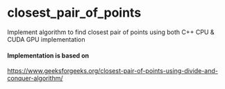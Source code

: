 # closest_pair_of_points
Implement algorithm to find closest pair of points using both C++ CPU &amp; CUDA GPU implementation 
#### Implementation is based on 
https://www.geeksforgeeks.org/closest-pair-of-points-using-divide-and-conquer-algorithm/
